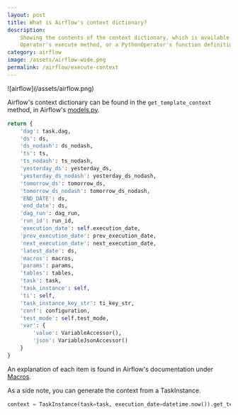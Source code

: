 ```yaml
---
layout: post
title: What is Airflow's context dictionary?
description:
    Showing the contents of the context dictionary, which is available in an
    Operator's execute method, or a PythonOperator's function definition.
category: airflow
image: /assets/airflow-wide.png
permalink: /airflow/execute-context
---
```

<div class="wide-logos" markdown="1">
![airflow](/assets/airflow.png)
</div>

Airflow's context dictionary can be found in the `get_template_context` method,
in Airflow's
[models.py](https://github.com/databricks/incubator-airflow/blob/master/airflow/models.py).

```python
return {
    'dag': task.dag,
    'ds': ds,
    'ds_nodash': ds_nodash,
    'ts': ts,
    'ts_nodash': ts_nodash,
    'yesterday_ds': yesterday_ds,
    'yesterday_ds_nodash': yesterday_ds_nodash,
    'tomorrow_ds': tomorrow_ds,
    'tomorrow_ds_nodash': tomorrow_ds_nodash,
    'END_DATE': ds,
    'end_date': ds,
    'dag_run': dag_run,
    'run_id': run_id,
    'execution_date': self.execution_date,
    'prev_execution_date': prev_execution_date,
    'next_execution_date': next_execution_date,
    'latest_date': ds,
    'macros': macros,
    'params': params,
    'tables': tables,
    'task': task,
    'task_instance': self,
    'ti': self,
    'task_instance_key_str': ti_key_str,
    'conf': configuration,
    'test_mode': self.test_mode,
    'var': {
        'value': VariableAccessor(),
        'json': VariableJsonAccessor()
    }
}
```

An explanation of each item is found  in Airflow's documentation under
[Macros](https://airflow.apache.org/docs/stable/macros-ref.html).

As a side note, you can generate the context from a TaskInstance.

```python
context = TaskInstance(task=task, execution_date=datetime.now()).get_template_context()
```

